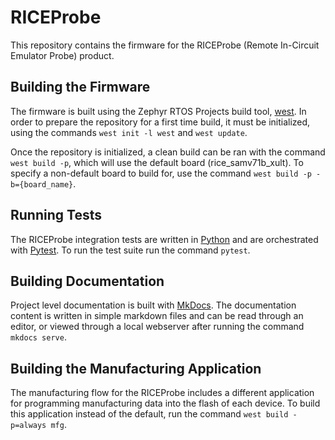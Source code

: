 # RICEProbe

This repository contains the firmware for the RICEProbe (Remote In-Circuit Emulator Probe) product.

## Building the Firmware

The firmware is built using the Zephyr RTOS Projects build tool, [west](https://docs.zephyrproject.org/latest/develop/west/index.html). In order to prepare the repository for a first time build, it must be initialized, using the commands `west init -l west` and `west update`.

Once the repository is initialized, a clean build can be ran with the command `west build -p`, which will use the default board (rice_samv71b_xult). To specify a non-default board to build for, use the command `west build -p -b={board_name}`.

## Running Tests

The RICEProbe integration tests are written in [Python](https://www.python.org/) and are orchestrated with [Pytest](https://docs.pytest.org/). To run the test suite run the command `pytest`.

## Building Documentation

Project level documentation is built with [MkDocs](https://www.mkdocs.org/). The documentation content is written in simple markdown files and can be read through an editor, or viewed through a local webserver after running the command `mkdocs serve`.

## Building the Manufacturing Application

The manufacturing flow for the RICEProbe includes a different application for programming manufacturing data into the flash of each device. To build this application instead of the default, run the command `west build -p=always mfg`.
